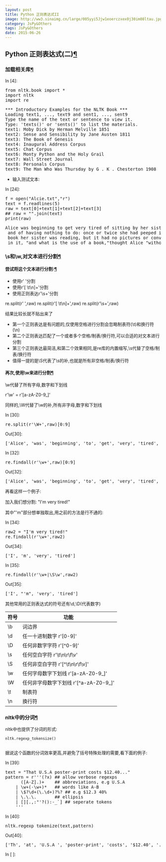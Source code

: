 ```yaml
---
layout: post
title: Python 正则表达式II
image: http://ww3.sinaimg.cn/large/005yyi5Jjw1eoerczxex0j30im08ltau.jpg
category: JsPy&Others
tags: JsPy&Others
date: 2015-06-26
---
```


  <div tabindex="-1" id="notebook" class="border-box-sizing">
    <div class="container" id="notebook-container">

<div class="cell border-box-sizing text_cell rendered">
<div class="prompt input_prompt">
</div>
<div class="inner_cell">
<div class="text_cell_render border-box-sizing rendered_html">
<h2 id="Python-&#27491;&#21017;&#34920;&#36798;&#24335;(&#20108;)">Python &#27491;&#21017;&#34920;&#36798;&#24335;(&#20108;)<a class="anchor-link" href="#Python-&#27491;&#21017;&#34920;&#36798;&#24335;(&#20108;)">&#182;</a></h2><h3 id="&#21152;&#36733;&#30456;&#20851;&#24211;">&#21152;&#36733;&#30456;&#20851;&#24211;<a class="anchor-link" href="#&#21152;&#36733;&#30456;&#20851;&#24211;">&#182;</a></h3>
</div>
</div>
</div>
<div class="cell border-box-sizing code_cell rendered">
<div class="input">
<div class="prompt input_prompt">In&nbsp;[4]:</div>
<div class="inner_cell">
    <div class="input_area">
<div class=" highlight hl-ipython2"><pre><span class="kn">from</span> <span class="nn">nltk.book</span> <span class="kn">import</span> <span class="o">*</span>
<span class="kn">import</span> <span class="nn">nltk</span>
<span class="kn">import</span> <span class="nn">re</span>
</pre></div>

</div>
</div>
</div>

<div class="output_wrapper">
<div class="output">


<div class="output_area"><div class="prompt"></div>
<div class="output_subarea output_stream output_stdout output_text">
<pre>*** Introductory Examples for the NLTK Book ***
Loading text1, ..., text9 and sent1, ..., sent9
Type the name of the text or sentence to view it.
Type: &apos;texts()&apos; or &apos;sents()&apos; to list the materials.
text1: Moby Dick by Herman Melville 1851
text2: Sense and Sensibility by Jane Austen 1811
text3: The Book of Genesis
text4: Inaugural Address Corpus
text5: Chat Corpus
text6: Monty Python and the Holy Grail
text7: Wall Street Journal
text8: Personals Corpus
text9: The Man Who Was Thursday by G . K . Chesterton 1908
</pre>
</div>
</div>

</div>
</div>

</div>
<div class="cell border-box-sizing text_cell rendered">
<div class="prompt input_prompt">
</div>
<div class="inner_cell">
<div class="text_cell_render border-box-sizing rendered_html">
<ul>
<li>输入测试文本:</li>
</ul>

</div>
</div>
</div>
<div class="cell border-box-sizing code_cell rendered">
<div class="input">
<div class="prompt input_prompt">In&nbsp;[24]:</div>
<div class="inner_cell">
    <div class="input_area">
<div class=" highlight hl-ipython2"><pre><span class="n">f</span> <span class="o">=</span> <span class="nb">open</span><span class="p">(</span><span class="s">&quot;Alcie.txt&quot;</span><span class="p">,</span><span class="s">&quot;r&quot;</span><span class="p">)</span>
<span class="n">text</span> <span class="o">=</span> <span class="n">f</span><span class="o">.</span><span class="n">readlines</span><span class="p">(</span><span class="mi">5</span><span class="p">)</span>
<span class="n">raw</span> <span class="o">=</span> <span class="n">text</span><span class="p">[</span><span class="mi">0</span><span class="p">]</span><span class="o">+</span><span class="n">text</span><span class="p">[</span><span class="mi">1</span><span class="p">]</span><span class="o">+</span><span class="n">text</span><span class="p">[</span><span class="mi">2</span><span class="p">]</span><span class="o">+</span><span class="n">text</span><span class="p">[</span><span class="mi">3</span><span class="p">]</span>
<span class="c">## raw = &quot;&quot;.join(text)</span>
<span class="k">print</span><span class="p">(</span><span class="n">raw</span><span class="p">)</span>
</pre></div>

</div>
</div>
</div>

<div class="output_wrapper">
<div class="output">


<div class="output_area"><div class="prompt"></div>
<div class="output_subarea output_stream output_stdout output_text">
<pre>Alice was beginning to get very tired of sitting by her sister on the bank,
 and of having nothing to do: once or twice she had peeped into the
 book her sister was reading, but it had no pictures or conversations
 in it, &quot;and what is the use of a book,&quot;thought Alice &quot;without pictures or conversation?&apos;
</pre>
</div>
</div>

</div>
</div>

</div>
<div class="cell border-box-sizing text_cell rendered">
<div class="prompt input_prompt">
</div>
<div class="inner_cell">
<div class="text_cell_render border-box-sizing rendered_html">
<h3 id="\s&#21644;\w,&#23545;&#25991;&#26412;&#36827;&#34892;&#20998;&#21106;">\s&#21644;\w,&#23545;&#25991;&#26412;&#36827;&#34892;&#20998;&#21106;<a class="anchor-link" href="#\s&#21644;\w,&#23545;&#25991;&#26412;&#36827;&#34892;&#20998;&#21106;">&#182;</a></h3><h4 id="&#23581;&#35797;&#23558;&#36825;&#20010;&#25991;&#26412;&#36827;&#34892;&#20998;&#21106;:">&#23581;&#35797;&#23558;&#36825;&#20010;&#25991;&#26412;&#36827;&#34892;&#20998;&#21106;:<a class="anchor-link" href="#&#23581;&#35797;&#23558;&#36825;&#20010;&#25991;&#26412;&#36827;&#34892;&#20998;&#21106;:">&#182;</a></h4><ul>
<li>使用r' '分割</li>
<li>使用r'[ \t\n]+'分割</li>
<li>使用正则表达r'\s+'分割</li>
</ul>

</div>
</div>
</div>re.split(r' ',raw)
re.split(r'[ \t\n]+',raw)
re.split(r'\s+',raw)
<div class="cell border-box-sizing text_cell rendered">
<div class="prompt input_prompt">
</div>
<div class="inner_cell">
<div class="text_cell_render border-box-sizing rendered_html">
<p>结果比较长就不贴出来了</p>
<ul>
<li>第一个正则表达是有问题的,仅使用空格进行分割会忽略制表符(\t)和换行符(\n)</li>
<li>第二个正则表达匹配了一个或者多个空格/制表/换行符,可以合适的对文本进行分割</li>
<li>第三个正则表达最简洁,和第二个效果相同,是re库的内置缩写,\s代替了空格/制表/换行符</li>
<li>值得一提的是\S代表了\s的补,也就是所有非空格/制表/换行符</li>
</ul>
<h4 id="&#20877;&#27425;,&#20351;&#29992;\w&#26469;&#36827;&#34892;&#20998;&#21106;">&#20877;&#27425;,&#20351;&#29992;\w&#26469;&#36827;&#34892;&#20998;&#21106;<a class="anchor-link" href="#&#20877;&#27425;,&#20351;&#29992;\w&#26469;&#36827;&#34892;&#20998;&#21106;">&#182;</a></h4><p>\w代替了所有字母,数字和下划线</p>
<p>r'\w' = r'[a-zA-Z0-9_]'</p>
<p>同样的,\W代替了\w的补,所有非字母,数字和下划线</p>

</div>
</div>
</div>
<div class="cell border-box-sizing code_cell rendered">
<div class="input">
<div class="prompt input_prompt">In&nbsp;[30]:</div>
<div class="inner_cell">
    <div class="input_area">
<div class=" highlight hl-ipython2"><pre><span class="n">re</span><span class="o">.</span><span class="n">split</span><span class="p">(</span><span class="s">r&#39;\W+&#39;</span><span class="p">,</span><span class="n">raw</span><span class="p">)[</span><span class="mi">0</span><span class="p">:</span><span class="mi">9</span><span class="p">]</span>
</pre></div>

</div>
</div>
</div>

<div class="output_wrapper">
<div class="output">


<div class="output_area"><div class="prompt output_prompt">Out[30]:</div>


<div class="output_text output_subarea output_execute_result">
<pre>[&apos;Alice&apos;, &apos;was&apos;, &apos;beginning&apos;, &apos;to&apos;, &apos;get&apos;, &apos;very&apos;, &apos;tired&apos;, &apos;of&apos;, &apos;sitting&apos;]</pre>
</div>

</div>

</div>
</div>

</div>
<div class="cell border-box-sizing code_cell rendered">
<div class="input">
<div class="prompt input_prompt">In&nbsp;[32]:</div>
<div class="inner_cell">
    <div class="input_area">
<div class=" highlight hl-ipython2"><pre><span class="n">re</span><span class="o">.</span><span class="n">findall</span><span class="p">(</span><span class="s">r&#39;\w+&#39;</span><span class="p">,</span><span class="n">raw</span><span class="p">)[</span><span class="mi">0</span><span class="p">:</span><span class="mi">9</span><span class="p">]</span>
</pre></div>

</div>
</div>
</div>

<div class="output_wrapper">
<div class="output">


<div class="output_area"><div class="prompt output_prompt">Out[32]:</div>


<div class="output_text output_subarea output_execute_result">
<pre>[&apos;Alice&apos;, &apos;was&apos;, &apos;beginning&apos;, &apos;to&apos;, &apos;get&apos;, &apos;very&apos;, &apos;tired&apos;, &apos;of&apos;, &apos;sitting&apos;]</pre>
</div>

</div>

</div>
</div>

</div>
<div class="cell border-box-sizing text_cell rendered">
<div class="prompt input_prompt">
</div>
<div class="inner_cell">
<div class="text_cell_render border-box-sizing rendered_html">
<p>再看这样一个例子:</p>
<p>加入我们想分割: "I'm very tired!"</p>
<p>其中"'m"部分想单独取出,用之前的方法是行不通的:</p>

</div>
</div>
</div>
<div class="cell border-box-sizing code_cell rendered">
<div class="input">
<div class="prompt input_prompt">In&nbsp;[34]:</div>
<div class="inner_cell">
    <div class="input_area">
<div class=" highlight hl-ipython2"><pre><span class="n">raw2</span> <span class="o">=</span> <span class="s">&quot;I&#39;m very tired!&quot;</span>
<span class="n">re</span><span class="o">.</span><span class="n">findall</span><span class="p">(</span><span class="s">r&#39;\w+&#39;</span><span class="p">,</span><span class="n">raw2</span><span class="p">)</span>
</pre></div>

</div>
</div>
</div>

<div class="output_wrapper">
<div class="output">


<div class="output_area"><div class="prompt output_prompt">Out[34]:</div>


<div class="output_text output_subarea output_execute_result">
<pre>[&apos;I&apos;, &apos;m&apos;, &apos;very&apos;, &apos;tired&apos;]</pre>
</div>

</div>

</div>
</div>

</div>
<div class="cell border-box-sizing code_cell rendered">
<div class="input">
<div class="prompt input_prompt">In&nbsp;[35]:</div>
<div class="inner_cell">
    <div class="input_area">
<div class=" highlight hl-ipython2"><pre><span class="n">re</span><span class="o">.</span><span class="n">findall</span><span class="p">(</span><span class="s">r&#39;\w+|\S\w&#39;</span><span class="p">,</span><span class="n">raw2</span><span class="p">)</span>
</pre></div>

</div>
</div>
</div>

<div class="output_wrapper">
<div class="output">


<div class="output_area"><div class="prompt output_prompt">Out[35]:</div>


<div class="output_text output_subarea output_execute_result">
<pre>[&apos;I&apos;, &quot;&apos;m&quot;, &apos;very&apos;, &apos;tired&apos;]</pre>
</div>

</div>

</div>
</div>

</div>
<div class="cell border-box-sizing text_cell rendered">
<div class="prompt input_prompt">
</div>
<div class="inner_cell">
<div class="text_cell_render border-box-sizing rendered_html">
<p>其他常用的正则表达式的符号还有\d,\D(代表数字)</p>
<table>
<thead><tr>
<th>符号</th>
<th>功能</th>
</tr>
</thead>
<tbody>
<tr>
<td>\b</td>
<td>词边界</td>
</tr>
<tr>
<td>\d</td>
<td>任一十进制数字 r'[0-9]'</td>
</tr>
<tr>
<td>\D</td>
<td>任何非数字字符 r'[^0-9]'</td>
</tr>
<tr>
<td>\s</td>
<td>任何空白字符 r'\t\n\r\f\v'</td>
</tr>
<tr>
<td>\S</td>
<td>任何非空白字符 r'[^\t\n\r\f\v]'</td>
</tr>
<tr>
<td>\w</td>
<td>任何字母数字下划线 r'[a-zA-Z0-9_]'</td>
</tr>
<tr>
<td>\W</td>
<td>任何非字母数字下划线 r'[^a-zA-Z0-9_]'</td>
</tr>
<tr>
<td>\t</td>
<td>制表符</td>
</tr>
<tr>
<td>\n</td>
<td>换行符</td>
</tr>
</tbody>
</table>

</div>
</div>
</div>
<div class="cell border-box-sizing text_cell rendered">
<div class="prompt input_prompt">
</div>
<div class="inner_cell">
<div class="text_cell_render border-box-sizing rendered_html">
<h3 id="nltk&#20013;&#30340;&#20998;&#35789;">nltk&#20013;&#30340;&#20998;&#35789;<a class="anchor-link" href="#nltk&#20013;&#30340;&#20998;&#35789;">&#182;</a></h3><p>nltk中也提供了分词的形式:</p>

<pre><code>nltk.regexp_tokensize()

</code></pre>
<p>据说这个函数的分词效率更高,并避免了括号特殊处理的需要,看下面的例子:</p>

</div>
</div>
</div>
<div class="cell border-box-sizing code_cell rendered">
<div class="input">
<div class="prompt input_prompt">In&nbsp;[39]:</div>
<div class="inner_cell">
    <div class="input_area">
<div class=" highlight hl-ipython2"><pre><span class="n">text</span> <span class="o">=</span> <span class="s">&quot;That U.S.A poster-print costs $12.40...&quot;</span>
<span class="n">pattern</span> <span class="o">=</span> <span class="s">r&#39;&#39;&#39;(?x) ## allow verbose regexps</span>
<span class="s">      ([A-Z].)+    ## abbreviations, e.g U.S.A</span>
<span class="s">    | \w+(-\w+)*   ## words like A-B</span>
<span class="s">    | \$?\d+(\.\d+)?%? ## e.g $12.3 40%</span>
<span class="s">    | \.\.\.       ## ellipsis</span>
<span class="s">    | [][.,:&quot;&#39;?():-_`] ## seperate tokens</span>
<span class="s">    &#39;&#39;&#39;</span>
</pre></div>

</div>
</div>
</div>

</div>
<div class="cell border-box-sizing code_cell rendered">
<div class="input">
<div class="prompt input_prompt">In&nbsp;[40]:</div>
<div class="inner_cell">
    <div class="input_area">
<div class=" highlight hl-ipython2"><pre><span class="n">nltk</span><span class="o">.</span><span class="n">regexp_tokenize</span><span class="p">(</span><span class="n">text</span><span class="p">,</span><span class="n">pattern</span><span class="p">)</span>
</pre></div>

</div>
</div>
</div>

<div class="output_wrapper">
<div class="output">


<div class="output_area"><div class="prompt output_prompt">Out[40]:</div>


<div class="output_text output_subarea output_execute_result">
<pre>[&apos;Th&apos;, &apos;at&apos;, &apos;U.S.A &apos;, &apos;poster-print&apos;, &apos;costs&apos;, &apos;$12.40&apos;, &apos;...&apos;]</pre>
</div>

</div>

</div>
</div>

</div>
<div class="cell border-box-sizing code_cell rendered">
<div class="input">
<div class="prompt input_prompt">In&nbsp;[&nbsp;]:</div>
<div class="inner_cell">
    <div class="input_area">
<div class=" highlight hl-ipython2"><pre>
</pre></div>

</div>
</div>
</div>

</div>
    </div>
  </div>
